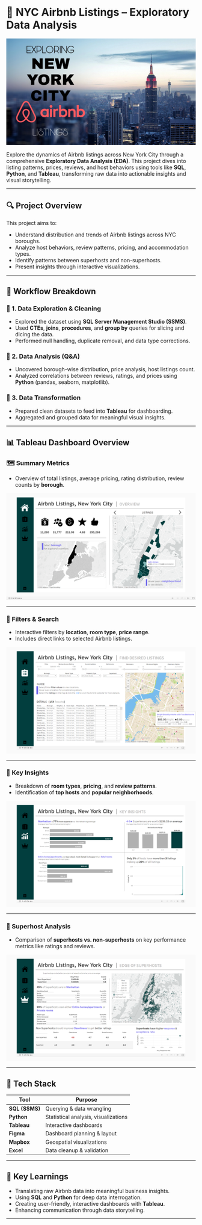 # 🗽 NYC Airbnb Listings – Exploratory Data Analysis

![NYC Airbnb](screenshots/nyc_airbnb.jpg)

Explore the dynamics of Airbnb listings across New York City through a comprehensive **Exploratory Data Analysis (EDA)**. This project dives into listing patterns, prices, reviews, and host behaviors using tools like **SQL**, **Python**, and **Tableau**, transforming raw data into actionable insights and visual storytelling.

---

## 🔍 Project Overview

This project aims to:
- Understand distribution and trends of Airbnb listings across NYC boroughs.
- Analyze host behaviors, review patterns, pricing, and accommodation types.
- Identify patterns between superhosts and non-superhosts.
- Present insights through interactive visualizations.

---

## 📂 Workflow Breakdown

### 📌 1. Data Exploration & Cleaning
- Explored the dataset using **SQL Server Management Studio (SSMS)**.
- Used **CTEs**, **joins**, **procedures**, and **group by** queries for slicing and dicing the data.
- Performed null handling, duplicate removal, and data type corrections.

### 📌 2. Data Analysis (Q&A)
- Uncovered borough-wise distribution, price analysis, host listings count.
- Analyzed correlations between reviews, ratings, and prices using **Python** (pandas, seaborn, matplotlib).

### 📌 3. Data Transformation
- Prepared clean datasets to feed into **Tableau** for dashboarding.
- Aggregated and grouped data for meaningful visual insights.

---

## 📊 Tableau Dashboard Overview

### 🗺️ Summary Metrics  
- Overview of total listings, average pricing, rating distribution, review counts by **borough**.

![Overview](screenshots/Screenshot1.png)

---

### 🧭 Filters & Search  
- Interactive filters by **location**, **room type**, **price range**.
- Includes direct links to selected Airbnb listings.

![Filtering](screenshots/Screenshot2.png)

---

### 📌 Key Insights  
- Breakdown of **room types**, **pricing**, and **review patterns**.
- Identification of **top hosts** and **popular neighborhoods**.

![Key Insights](screenshots/Screenshot3.png)

---

### 🌟 Superhost Analysis  
- Comparison of **superhosts vs. non-superhosts** on key performance metrics like ratings and reviews.

![Superhosts](screenshots/Screenshot4.png)

---

## 🧰 Tech Stack

| Tool       | Purpose                              |
|------------|--------------------------------------|
| **SQL (SSMS)** | Querying & data wrangling             |
| **Python**     | Statistical analysis, visualizations |
| **Tableau**    | Interactive dashboards               |
| **Figma**      | Dashboard planning & layout          |
| **Mapbox**     | Geospatial visualizations            |
| **Excel**      | Data cleanup & validation            |

---

## 📝 Key Learnings

- Translating raw Airbnb data into meaningful business insights.
- Using **SQL** and **Python** for deep data interrogation.
- Creating user-friendly, interactive dashboards with **Tableau**.
- Enhancing communication through data storytelling.

---



